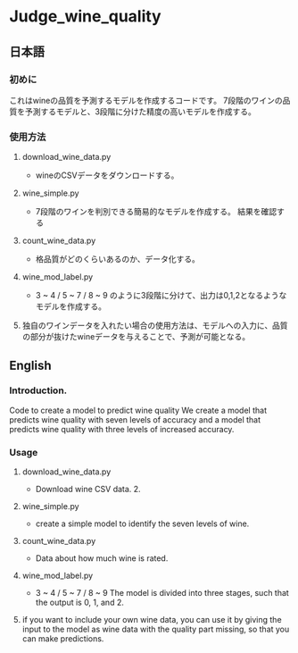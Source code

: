 # Judge_wine_quality
## 日本語
### 初めに
 これはwineの品質を予測するモデルを作成するコードです。
 7段階のワインの品質を予測するモデルと、3段階に分けた精度の高いモデルを作成する。

### 使用方法

1. download_wine_data.py
    + wineのCSVデータをダウンロードする。

2. wine_simple.py
    + 7段階のワインを判別できる簡易的なモデルを作成する。
    結果を確認する

3. count_wine_data.py
    + 格品質がどのくらいあるのか、データ化する。

4. wine_mod_label.py
    + 3 ~ 4 / 5 ~ 7 / 8 ~ 9
    のように3段階に分けて、出力は0,1,2となるようなモデルを作成する。

5. 独自のワインデータを入れたい場合の使用方法は、モデルへの入力に、品質の部分が抜けたwineデータを与えることで、予測が可能となる。

## English
### Introduction.
  Code to create a model to predict wine quality
 We create a model that predicts wine quality with seven levels of accuracy and a model that predicts wine quality with three levels of increased accuracy.

### Usage

1. download_wine_data.py
    + Download wine CSV data. 2.

2. wine_simple.py 
    +  create a simple model to identify the seven levels of wine.

3. count_wine_data.py
    + Data about how much wine is rated.

4. wine_mod_label.py
    + 3 ~ 4 / 5 ~ 7 / 8 ~ 9
    The model is divided into three stages, such that the output is 0, 1, and 2.

5. if you want to include your own wine data, you can use it by giving the input to the model as wine data with the quality part missing, so that you can make predictions.
